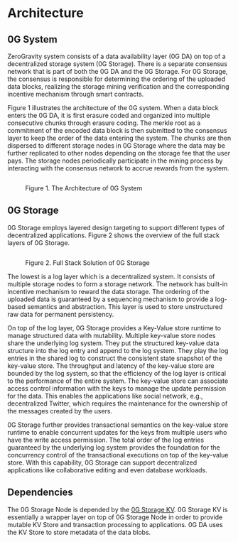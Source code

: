 # Architecture

## 0G System

ZeroGravity system consists of a data availability layer (0G DA) on top of a decentralized storage system (0G Storage). There is a separate consensus network that is part of both the 0G DA and the 0G Storage. For 0G Storage, the consensus is responsible for determining the ordering of the uploaded data blocks, realizing the storage mining verification and the corresponding incentive mechanism through smart contracts.

Figure 1 illustrates the architecture of the 0G system. When a data block enters the 0G DA, it is first erasure coded and organized into multiple consecutive chunks through erasure coding. The merkle root as a commitment of the encoded data block is then submitted to the consensus layer to keep the order of the data entering the system. The chunks are then dispersed to different storage nodes in 0G Storage where the data may be further replicated to other nodes depending on the storage fee that the user pays. The storage nodes periodically participate in the mining process by interacting with the consensus network to accrue rewards from the system.

<figure><img src="../../.gitbook/assets/zg-storage-architecture.png" alt=""><figcaption><p>Figure 1. The Architecture of 0G System</p></figcaption></figure>

## 0G Storage

0G Storage employs layered design targeting to support different types of decentralized applications. Figure 2 shows the overview of the full stack layers of 0G Storage.

<figure><img src="../../.gitbook/assets/zg-storage-layer.png" alt=""><figcaption><p>Figure 2. Full Stack Solution of 0G Storage</p></figcaption></figure>

The lowest is a log layer which is a decentralized system. It consists of multiple storage nodes to form a storage network. The network has built-in incentive mechanism to reward the data storage. The ordering of the uploaded data is guaranteed by a sequencing mechanism to provide a log-based semantics and abstraction. This layer is used to store unstructured raw data for permanent persistency.

On top of the log layer, 0G Storage provides a Key-Value store runtime to manage structured data with mutability. Multiple key-value store nodes share the underlying log system. They put the structured key-value data structure into the log entry and append to the log system. They play the log entries in the shared log to construct the consistent state snapshot of the key-value store. The throughput and latency of the key-value store are bounded by the log system, so that the efficiency of the log layer is critical to the performance of the entire system. The key-value store can associate access control information with the keys to manage the update permission for the data. This enables the applications like social network, e.g., decentralized Twitter, which requires the maintenance for the ownership of the messages created by the users.

0G Storage further provides transactional semantics on the key-value store runtime to enable concurrent updates for the keys from multiple users who have the write access permission. The total order of the log entries guaranteed by the underlying log system provides the foundation for the concurrency control of the transactional executions on top of the key-value store. With this capability, 0G Storage can support decentralized applications like collaborative editing and even database workloads.

## Dependencies

The 0G Storage Node is depended by the [0G Storage KV](https://github.com/0glabs/0g-storage-kv). 0G Storage KV is essentially a wrapper layer on top of 0G Storage Node in order to provide mutable KV Store and transaction processing to applications. 0G DA uses the KV Store to store metadata of the data blobs.
